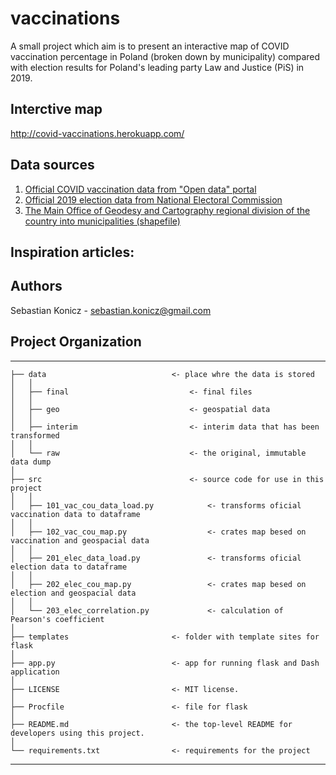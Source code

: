 # vaccinations
A small project which aim is to present an interactive map of COVID vaccination percentage in Poland (broken down by municipality) compared with election results for Poland's leading party Law and Justice (PiS) in 2019.

## Interctive map
http://covid-vaccinations.herokuapp.com/

## Data sources
1. [Official COVID vaccination data from "Open data" portal](https://dane.gov.pl/pl/dataset/2476,odsetek-osob-zaszczepionych-przeciwko-covid19-w-gm?fbclid=IwAR059OLAARQT9Umr02jVnfn9abacBD0ZF12fNyHH7m1hHXUswt-tufdMDsA)
2. [Official 2019 election data from National Electoral Commission](https://sejmsenat2019.pkw.gov.pl/sejmsenat2019/data/csv/wyniki_gl_na_listy_po_powiatach_sejm_xlsx.zip)
3. [The Main Office of Geodesy and Cartography regional division of the country into municipalities (shapefile)](http://www.gugik.gov.pl/pzgik/dane-bez-oplat/dane-z-panstwowego-rejestru-granic-i-powierzchni-jednostek-podzialow-terytorialnych-kraju-prg)

## Inspiration articles:

## Authors
Sebastian Konicz - sebastian.konicz@gmail.com

## Project Organization

------------

    ├── data                            <- place whre the data is stored
    │   │
    │   ├── final                           <- final files
	│   │
    │   ├── geo                             <- geospatial data
    │   │
    │   ├── interim                         <- interim data that has been transformed
    │   │
    │   └── raw                             <- the original, immutable data dump
    │
    ├── src                                 <- source code for use in this project
    │   │
    │   ├── 101_vac_cou_data_load.py            <- transforms oficial vaccination data to dataframe
    │   │
    │   ├── 102_vac_cou_map.py                  <- crates map besed on vaccination and geospacial data
    │   │
    │   ├── 201_elec_data_load.py               <- transforms oficial election data to dataframe
    │   │
    │   ├── 202_elec_cou_map.py                 <- crates map besed on election and geospacial data
    │   │
    │   └── 203_elec_correlation.py             <- calculation of Pearson's coefficient
	│
    ├── templates                       <- folder with template sites for flask
	│
    ├── app.py                          <- app for running flask and Dash application
	│
    ├── LICENSE                         <- MIT license.
	│
    ├── Procfile                        <- file for flask
	│
    ├── README.md                       <- the top-level README for developers using this project.
	│
    └── requirements.txt                <- requirements for the project

------------
